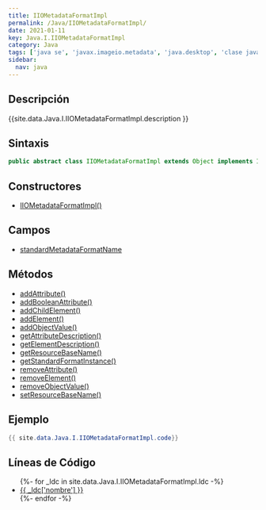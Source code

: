 ```yaml
---
title: IIOMetadataFormatImpl
permalink: /Java/IIOMetadataFormatImpl/
date: 2021-01-11
key: Java.I.IIOMetadataFormatImpl
category: Java
tags: ['java se', 'javax.imageio.metadata', 'java.desktop', 'clase java', 'Java 1.0']
sidebar: 
  nav: java
---
```


## Descripción
{{site.data.Java.I.IIOMetadataFormatImpl.description }}

## Sintaxis
~~~java
public abstract class IIOMetadataFormatImpl extends Object implements IIOMetadataFormat
~~~

## Constructores
* [IIOMetadataFormatImpl()](/Java/IIOMetadataFormatImpl/IIOMetadataFormatImpl/)

## Campos
* [standardMetadataFormatName](/Java/IIOMetadataFormatImpl/standardMetadataFormatName)

## Métodos
* [addAttribute()](/Java/IIOMetadataFormatImpl/addAttribute)
* [addBooleanAttribute()](/Java/IIOMetadataFormatImpl/addBooleanAttribute)
* [addChildElement()](/Java/IIOMetadataFormatImpl/addChildElement)
* [addElement()](/Java/IIOMetadataFormatImpl/addElement)
* [addObjectValue()](/Java/IIOMetadataFormatImpl/addObjectValue)
* [getAttributeDescription()](/Java/IIOMetadataFormatImpl/getAttributeDescription)
* [getElementDescription()](/Java/IIOMetadataFormatImpl/getElementDescription)
* [getResourceBaseName()](/Java/IIOMetadataFormatImpl/getResourceBaseName)
* [getStandardFormatInstance()](/Java/IIOMetadataFormatImpl/getStandardFormatInstance)
* [removeAttribute()](/Java/IIOMetadataFormatImpl/removeAttribute)
* [removeElement()](/Java/IIOMetadataFormatImpl/removeElement)
* [removeObjectValue()](/Java/IIOMetadataFormatImpl/removeObjectValue)
* [setResourceBaseName()](/Java/IIOMetadataFormatImpl/setResourceBaseName)

## Ejemplo
~~~java
{{ site.data.Java.I.IIOMetadataFormatImpl.code}}
~~~

## Líneas de Código
<ul>
{%- for _ldc in site.data.Java.I.IIOMetadataFormatImpl.ldc -%}
   <li>
       <a href="{{_ldc['url'] }}">{{ _ldc['nombre'] }}</a>
   </li>
{%- endfor -%}
</ul>
